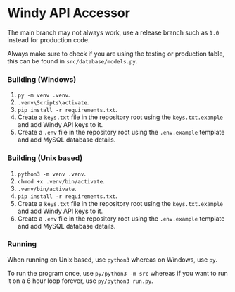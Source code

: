 # Windy API Accessor

The main branch may not always work, use a release branch such as `1.0` instead for production code.

Always make sure to check if you are using the testing or production table, this can be found in `src/database/models.py`.

### Building (Windows)

1. `py -m venv .venv`.
2. `.venv\Scripts\activate`.
3. `pip install -r requirements.txt`.
4. Create a `keys.txt` file in the repository root using the `keys.txt.example` and add Windy API keys to it.
5. Create a `.env` file in the repository root using the `.env.example` template and add MySQL database details.

### Building (Unix based)

1. `python3 -m venv .venv`.
2. `chmod +x .venv/bin/activate`.
3. `.venv/bin/activate`.
4. `pip install -r requirements.txt`.
5. Create a `keys.txt` file in the repository root using the `keys.txt.example` and add Windy API keys to it.
6. Create a `.env` file in the repository root using the `.env.example` template and add MySQL database details.

### Running

When running on Unix based, use `python3` whereas on Windows, use `py`.

To run the program once, use `py/python3 -m src` whereas if you want to run it on a 6 hour loop forever, use `py/python3 run.py`.